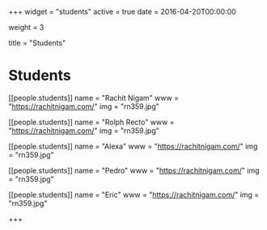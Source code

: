 +++
widget = "students"
active = true
date = 2016-04-20T00:00:00

weight = 3

title = "Students"

# Students
[[people.students]]
  name = "Rachit Nigam"
  www = "https://rachitnigam.com/"
  img = "rn359.jpg"

[[people.students]]
  name = "Rolph Recto"
  www = "https://rachitnigam.com/"
  img = "rn359.jpg"

[[people.students]]
  name = "Alexa"
  www = "https://rachitnigam.com/"
  img = "rn359.jpg"

[[people.students]]
  name = "Pedro"
  www = "https://rachitnigam.com/"
  img = "rn359.jpg"

[[people.students]]
  name = "Eric"
  www = "https://rachitnigam.com/"
  img = "rn359.jpg"

+++

